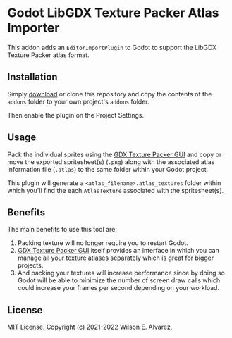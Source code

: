 # Godot LibGDX Texture Packer Atlas Importer

This addon adds an `EditorImportPlugin` to Godot to support the LibGDX Texture Packer atlas format.

## Installation

Simply [download](https://github.com/Rubonnek/godot-libgdx-texture-packer-atlas-importer/archive/refs/heads/main.zip) or clone this repository and copy the contents of the
`addons` folder to your own project's `addons` folder.

Then enable the plugin on the Project Settings.

## Usage

Pack the individual sprites using the [GDX Texture Packer GUI](https://github.com/crashinvaders/gdx-texture-packer-gui) and copy or move the exported spritesheet(s) (`.png`) along with the associated atlas information file (`.atlas`) to the same folder within your Godot project.

This plugin will generate a `<atlas_filename>.atlas_textures` folder within which you'll find the each `AtlasTexture` associated with the spritesheet(s).

## Benefits

The main benefits to use this tool are:

1. Packing texture will no longer require you to restart Godot.
2. [GDX Texture Packer GUI](https://github.com/crashinvaders/gdx-texture-packer-gui) itself provides an interface in which you can manage all your texture atlases separately which is great for bigger projects.
3. And packing your textures will increase performance since by doing so Godot will be able to minimize the number of screen draw calls which could increase your frames per second depending on your workload.

## License

[MIT License](LICENSE). Copyright (c) 2021-2022 Wilson E. Alvarez.
